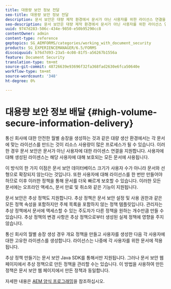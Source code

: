 ```yaml
---
title: 대용량 보안 정보 전달
seo-title: 대용량 보안 정보 전달
description: 문서 보안은 대량 제작 환경에서 문서가 아닌 사용자를 위한 라이선스 연결을 지원합니다.
seo-description: 문서 보안은 대량 제작 환경에서 문서가 아닌 사용자를 위한 라이선스 연결을 지원합니다.
uuid: 9747d283-506c-434e-9850-e50b95290cc8
contentOwner: admin
content-type: reference
geptopics: SG_AEMFORMS/categories/working_with_document_security
products: SG_EXPERIENCEMANAGER/6.5/FORMS
discoiquuid: b76d7d93-23a5-4c08-81f5-a56267b1556a
feature: Document Security
translation-type: tm+mt
source-git-commit: 48726639e93696f32fa368fad2630e6fca50640e
workflow-type: tm+mt
source-wordcount: '348'
ht-degree: 0%

---
```



# 대용량 보안 정보 배달 {#high-volume-secure-information-delivery}

통신 회사에 대한 안전한 월별 송장을 생성하는 것과 같은 대량 생산 환경에서는 각 문서에 맞는 라이선스를 만드는 것이 리소스 사용량이 많은 프로세스가 될 수 있습니다. 이러한 경우 문서 보안은 문서가 아닌 사용자에 대한 라이센스 연결을 지원합니다. 사용자에 대해 생성된 라이센스는 해당 사용자에 대해 보호되는 모든 문서에 사용됩니다.

이 방식의 한 가지 이점은 문서 보안 데이터베이스 크기가 사용자 수가 아니라 문서와 선형으로 확장되지 않는다는 것입니다. 또한 사용자에 대해 라이선스를 한 번만 만들어야 하므로 이후 이러한 정책을 통해 문서를 더욱 빠르게 보호할 수 있습니다. 이러한 모든 문서에는 오프라인 액세스, 문서 만료 및 취소와 같은 기능이 지원됩니다.

문서 보안은 추상 정책도 지원합니다. 추상 정책은 문서 보안 설정 및 사용 권한과 같은 모든 정책 속성을 포함하지만 주체 목록을 포함하지 않는 정책 템플릿입니다. 관리자는 추상 정책에서 문서에 액세스할 수 있는 주도자가 다른 정책을 원하는 개수만큼 만들 수 있습니다. 추상 정책의 변경 사항은 추상 정책으로부터 생성된 실제 정책에 영향을 주지 않습니다.

통신 회사의 월별 송장 생성 경우 개요 정책을 만들고 사용자를 생성한 다음 각 사용자에 대한 고유한 라이센스를 생성합니다. 라이선스는 나중에 각 사용자를 위한 문서에 적용됩니다.

추상 정책 만들기는 문서 보안 Java SDK를 통해서만 지원됩니다. 그러나 문서 보안 웹 페이지에서 추상 정책으로 만든 정책을 관리할 수는 있습니다. 이 방법을 사용하여 만든 정책은 문서 보안 웹 페이지에서 만든 정책과 동일합니다.

자세한 내용은 [AEM 양식 프로그래밍](https://www.adobe.com/go/learn_aemforms_programming_63)을 참조하십시오.
